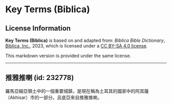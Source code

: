 # Key Terms (Biblica)

## License Information

**Key Terms (Biblica)** is based on and adapted from: _Biblica Bible Dictionary_, [Biblica, Inc.](https://www.biblica.com/), 2023, which is licensed under a [CC BY-SA 4.0 license](https://creativecommons.org/licenses/by-sa/4.0/legalcode.en).

This markdown version is provided under the same license.



--------------------------------

## 推雅推喇 (id: 232778)

羅馬亞細亞領土中的一個重要城鎮，是現在稱為土耳其的國家中的阿其薩（Akhisar）市的一部分。呂底亞來自推雅推喇。


